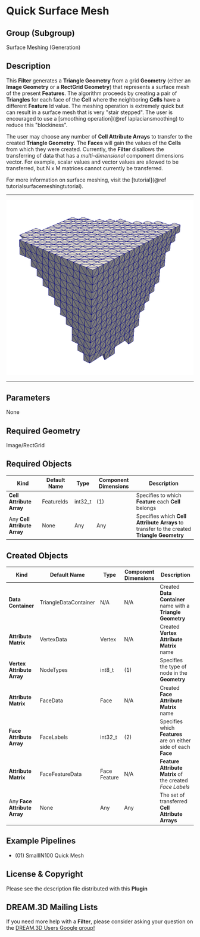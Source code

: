 Quick Surface Mesh 
============

## Group (Subgroup) ##

Surface Meshing (Generation)

## Description ##

This **Filter** generates a **Triangle Geometry** from a grid **Geometry** (either an **Image Geometry** or a **RectGrid Geometry**) that represents a surface mesh of the present **Features**. The algorithm proceeds by creating a pair of **Triangles** for each face of the **Cell** where the neighboring **Cells** have a different **Feature** Id value. The meshing operation is extremely quick but can result in a surface mesh that is very "stair stepped". The user is encouraged to use a [smoothing operation](@ref laplaciansmoothing) to reduce this "blockiness".

The user may choose any number of **Cell Attribute Arrays** to transfer to the created **Triangle Geometry**. The **Faces** will gain the values of the **Cells** from which they were created.  Currently, the **Filter** disallows the transferring of data that has a *multi-dimensional* component dimensions vector.  For example, scalar values and vector values are allowed to be transferred, but N x M matrices cannot currently be transferred. 

For more information on surface meshing, visit the [tutorial](@ref tutorialsurfacemeshingtutorial).

---------------

![Example Quick Mesh Output](Images/QuickSurfaceMeshOutput.png)

---------------

## Parameters ##

None

## Required Geometry ##

Image/RectGrid

## Required Objects ##

| Kind | Default Name | Type | Component Dimensions | Description |
|------|--------------|------|----------------------|-------------|
| **Cell Attribute Array** | FeatureIds | int32_t | (1) | Specifies to which **Feature** each **Cell** belongs |
| Any **Cell Attribute Array** |  None | Any | Any | Specifies which **Cell Attribute Arrays** to transfer to the created **Triangle Geometry** |

## Created Objects ##

| Kind | Default Name | Type | Component Dimensions | Description |
|------|--------------|------|----------------------|-------------|
| **Data Container** | TriangleDataContainer | N/A | N/A | Created **Data Container** name with a **Triangle Geometry** |
| **Attribute Matrix** | VertexData | Vertex | N/A | Created **Vertex Attribute Matrix** name  |
| **Vertex Attribute Array** | NodeTypes | int8_t | (1) | Specifies the type of node in the **Geometry** |
| **Attribute Matrix** | FaceData | Face | N/A | Created **Face Attribute Matrix** name  |
| **Face Attribute Array** | FaceLabels | int32_t | (2) | Specifies which **Features** are on either side of each **Face** |
| **Attribute Matrix** | FaceFeatureData | Face Feature | N/A | **Feature Attribute Matrix** of the created _Face Labels_ |
| Any **Face Attribute Array** | None | Any | Any | The set of transferred **Cell Attribute Arrays** |

## Example Pipelines ##

+ (01) SmallIN100 Quick Mesh

## License & Copyright ##

Please see the description file distributed with this **Plugin**

## DREAM.3D Mailing Lists ##

If you need more help with a **Filter**, please consider asking your question on the [DREAM.3D Users Google group!](https://groups.google.com/forum/?hl=en#!forum/dream3d-users)


